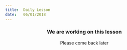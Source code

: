 ```yaml
---
title:  Daily Lesson
date:   06/01/2018
---
```


### <center>We are working on this lesson</center>
<center>Please come back later</center>